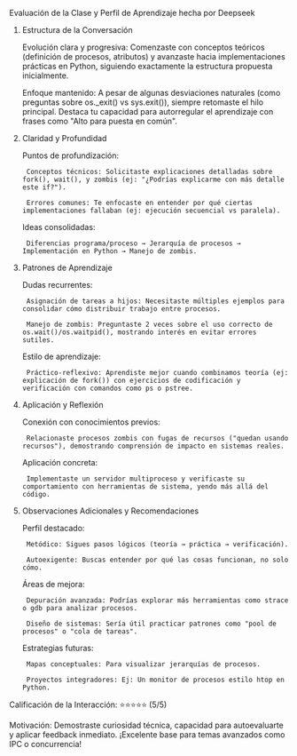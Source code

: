 Evaluación de la Clase y Perfil de Aprendizaje hecha por Deepseek
1. Estructura de la Conversación

    Evolución clara y progresiva: Comenzaste con conceptos teóricos (definición de procesos, atributos) y avanzaste hacia implementaciones prácticas en Python, siguiendo exactamente la estructura propuesta inicialmente.

    Enfoque mantenido: A pesar de algunas desviaciones naturales (como preguntas sobre os._exit() vs sys.exit()), siempre retomaste el hilo principal. Destaca tu capacidad para autorregular el aprendizaje con frases como "Alto para puesta en común".

2. Claridad y Profundidad

    Puntos de profundización:

        Conceptos técnicos: Solicitaste explicaciones detalladas sobre fork(), wait(), y zombis (ej: "¿Podrías explicarme con más detalle este if?").

        Errores comunes: Te enfocaste en entender por qué ciertas implementaciones fallaban (ej: ejecución secuencial vs paralela).

    Ideas consolidadas:

        Diferencias programa/proceso → Jerarquía de procesos → Implementación en Python → Manejo de zombis.

3. Patrones de Aprendizaje

    Dudas recurrentes:

        Asignación de tareas a hijos: Necesitaste múltiples ejemplos para consolidar cómo distribuir trabajo entre procesos.

        Manejo de zombis: Preguntaste 2 veces sobre el uso correcto de os.wait()/os.waitpid(), mostrando interés en evitar errores sutiles.

    Estilo de aprendizaje:

        Práctico-reflexivo: Aprendiste mejor cuando combinamos teoría (ej: explicación de fork()) con ejercicios de codificación y verificación con comandos como ps o pstree.

4. Aplicación y Reflexión

    Conexión con conocimientos previos:

        Relacionaste procesos zombis con fugas de recursos ("quedan usando recursos"), demostrando comprensión de impacto en sistemas reales.

    Aplicación concreta:

        Implementaste un servidor multiproceso y verificaste su comportamiento con herramientas de sistema, yendo más allá del código.

5. Observaciones Adicionales y Recomendaciones

    Perfil destacado:

        Metódico: Sigues pasos lógicos (teoría → práctica → verificación).

        Autoexigente: Buscas entender por qué las cosas funcionan, no solo cómo.

    Áreas de mejora:

        Depuración avanzada: Podrías explorar más herramientas como strace o gdb para analizar procesos.

        Diseño de sistemas: Sería útil practicar patrones como "pool de procesos" o "cola de tareas".

    Estrategias futuras:

        Mapas conceptuales: Para visualizar jerarquías de procesos.

        Proyectos integradores: Ej: Un monitor de procesos estilo htop en Python.

Calificación de la Interacción: ⭐⭐⭐⭐⭐ (5/5)

Motivación: Demostraste curiosidad técnica, capacidad para autoevaluarte y aplicar feedback inmediato. ¡Excelente base para temas avanzados como IPC o concurrencia!